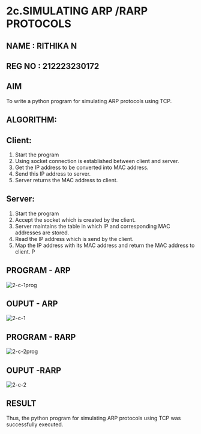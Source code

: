 # 2c.SIMULATING ARP /RARP PROTOCOLS

## NAME : RITHIKA N
## REG NO : 212223230172

## AIM
To write a python program for simulating ARP protocols using TCP.
## ALGORITHM:
## Client:
1. Start the program
2. Using socket connection is established between client and server.
3. Get the IP address to be converted into MAC address.
4. Send this IP address to server.
5. Server returns the MAC address to client.
## Server:
1. Start the program
2. Accept the socket which is created by the client.
3. Server maintains the table in which IP and corresponding MAC addresses are
stored.
4. Read the IP address which is send by the client.
5. Map the IP address with its MAC address and return the MAC address to client.
P
## PROGRAM - ARP
![2-c-1prog](https://github.com/user-attachments/assets/daad17d0-c33a-42c2-adfa-3ba22a725457)

## OUPUT - ARP
![2-c-1](https://github.com/user-attachments/assets/95d2ce69-cb17-4e41-a0fd-d2acd77b7355)

## PROGRAM - RARP
![2-c-2prog](https://github.com/user-attachments/assets/689e32de-a871-4e17-ab94-029a68694559)

## OUPUT -RARP
![2-c-2](https://github.com/user-attachments/assets/bb983b1d-37f9-4210-85f9-88ac92cc9ae5)

## RESULT
Thus, the python program for simulating ARP protocols using TCP was successfully 
executed.
